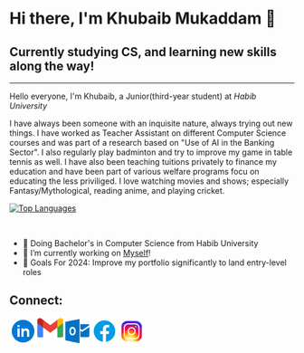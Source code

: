 # Hi there, I'm Khubaib Mukaddam 👋

## Currently studying CS, and learning new skills along the way!
--------------------------------------------------------
Hello everyone, I'm Khubaib, a Junior(third-year student) at *Habib University*

I have always been someone with an inquisite nature, always trying out new things. I have worked as Teacher Assistant on different Computer Science courses and was part of a research based on "Use of AI in the Banking Sector". I also regularly play badminton and try to improve my game in table tennis as well. I have also been teaching tuitions privately to finance my education and have been part of various welfare programs focu on educating the less priviliged. I love watching movies and shows; especially Fantasy/Mythological, reading anime, and playing cricket.

[![Top Languages](https://github-readme-stats.vercel.app/api/top-langs/?username=Khubaib2002&layout=compact&theme=github_light&langs_count=10&card_width=550)](https://github.com/Khubaib2002/github-readme-stats)

<br>


- 📖 Doing Bachelor's in Computer Science from Habib University
- 🔭 I’m currently working on [Myself](https://www.github.com/Khubaib2002)!
- 🥅 Goals For 2024: Improve my portfolio significantly to land entry-level roles

## Connect:

[<img align="left" alt="Khubaib | LinkedIn" width="48px" src="Assets/linkedin.png" />][linkedin]
[<img align="left" alt="Khubaib | GMail" width="48px" src="Assets/gmail.png" />][Gmail]
[<img align="left" alt="Khubaib | Outlook" width="48px" src="Assets/outlook.png" />][Outlook]
[<img align="left" alt="Khubaib | Facebook" width="48px" src="Assets/facebook.png" />][Facebook]
[<img align="left" alt="Khubaib | Instagram" width="48px" src="Assets/instagram.png" />][instagram]

<br/>

[Linkedin]:https://www.linkedin.com/in/khubaib-mukaddam-4998ba220/
[Instagram]:https://www.instagram.com/khubaib_mukaddam/
[facebook]:https://www.facebook.com/Khubaib.19/
[gmail]:mailto:khubaib.22mukaddam@gmail.com
[outlook]:mailto:mk07218@st.habib.edu.pk
